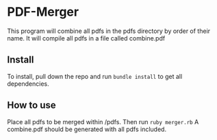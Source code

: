 # PDF-Merger

This program will combine all pdfs in the pdfs directory by order of their name. It will compile all pdfs in a file called combine.pdf

## Install

To install, pull down the repo and run ```bundle install``` to get all dependencies.

## How to use

Place all pdfs to be merged within /pdfs. Then run ```ruby merger.rb```
A combine.pdf should be generated with all pdfs included.
